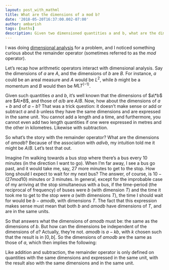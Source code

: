 ```yaml
---
layout: post_with_mathml
title: What are the dimensions of a mod b?
date: '2018-05-20T16:37:00.002-07:00'
author: ambarish
tags: [maths]
description: Given two dimensioned quantities a and b, what are the dimensions of (a mod b)?
---
```


I was doing [dimensional analysis](https://en.wikipedia.org/wiki/Dimensional_analysis) for a problem, and I noticed something curious about the remainder operator (sometimes referred to as the $mod$ operator).

Letʼs recap how arithmetic operators interact with dimensional analysis. Say the dimensions of $a$ are $A$, and the dimensions of $b$ are $B$. For instance, $a$ could be an areal measure and $A$ would be $L^2$, while $b$ might be a momentum and $B$ would then be $MLT^(-1)$.

Given such quantities $a$ and $b$, itʼs well known that the dimensions of $a\*b$ are $A\*B$, and those of $a/b$ are $A/B$. Now, how about the dimensions of $a+b$ and of $a-b$? That was a trick question: it doesnʼt make sense or add or subtract $a$ and $b$ unless they have the same dimensions and are expressed in the same unit. You cannot add a length and a time, and furthermore, you cannot even add two length quantities if one were expressed in metres and the other in kilometres. Likewise with subtraction.

So whatʼs the story with the remainder operator? What are the dimensions of $a mod b$? Because of the association with $a div b$, my intuition told me it might be $A/B$. Letʼs test that out.

Imagine Iʼm walking towards a bus stop where thereʼs a bus every $10$ minutes (in the direction I want to go). When Iʼm far away, I see a bus go past, and it would take me, say, $27$ more minutes to get to the stop. How long should I expect to wait for my next bus? The answer, of course, is $10 - (27 mod 10)$ minutes or $3$ minutes. In general, except for the improbable case of my arriving at the stop simultaneous with a bus, if the time-period (the reciprocal of frequency) of buses were $b$ (with dimension $T$) and the time it took me to get to the stop were $a$ (with dimensions $T$), the time I should wait for would be $b - a mod b$, with dimensions $T$. The fact that this expression makes sense must mean that both $b$ and $a mod b$ have dimensions of $T$, and are in the same units.

So that answers what the dimensions of $a mod b$ must be: the same as the dimensions of $b$. But how can the dimensions be independent of the dimensions of $a$? Actually, theyʼre not. $a mod b$ is $a - kb$, with $k$ chosen such that the result is in $[0, b[$. So the dimensions of $a mod b$ are the same as those of $a$, which then implies the following:

Like addition and subtraction, the remainder operator is only defined on quantities with the same dimensions and expressed in the same unit, with the result also with the same dimensions and in the same unit.
